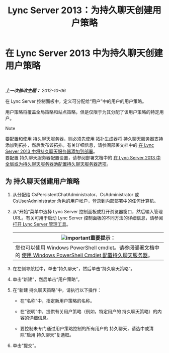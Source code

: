 ﻿---
title: Lync Server 2013：为持久聊天创建用户策略
TOCTitle: 为持久聊天创建用户策略
ms:assetid: aa3774af-d442-4206-8a68-2fbb9102e9d6
ms:mtpsurl: https://technet.microsoft.com/zh-cn/library/JJ205170(v=OCS.15)
ms:contentKeyID: 49313876
ms.date: 05/19/2016
mtps_version: v=OCS.15
ms.translationtype: HT
---

# 在 Lync Server 2013 中为持久聊天创建用户策略

 

_**上一次修改主题：** 2012-10-06_

在 Lync Server 控制面板中，定义可分配给“用户”中的用户的用户策略。

用户策略将覆盖全局策略和站点策略，但是仅限于为其分配了该用户策略的特定用户。

> [!NOTE]  
> 要配置和使用 持久聊天服务器，则必须先使用 拓扑生成器将 持久聊天服务器支持添加到拓扑，然后发布该拓扑。有关详细信息，请参阅部署文档中的 <a href="lync-server-2013-adding-persistent-chat-server-to-your-deployment.md">在 Lync Server 2013 中将持久聊天服务器添加到部署</a>。<br />
要配置 持久聊天服务器配置设置，请参阅部署文档中的 <a href="lync-server-2013-configure-persistent-chat-server-options-globally-or-for-persistent-chat-server-pool.md">在 Lync Server 2013 中全局或为持久聊天服务器池配置持久聊天服务器选项</a>。



## 为 持久聊天创建用户策略

1.  从分配给 CsPersistentChatAdministrator、CsAdministrator 或 CsUserAdministrator 角色的用户帐户，登录到内部部署中的任何计算机。

2.  从“开始”菜单中选择 Lync Server 控制面板或打开浏览器窗口，然后输入管理 URL。有关可用于启动 Lync Server 控制面板的不同方法的详细信息，请参阅[打开 Lync Server 管理工具](lync-server-2013-open-lync-server-administrative-tools.md)。
    
    <table>
    <thead>
    <tr class="header">
    <th><img src="images/Gg398794.important(OCS.15).gif" title="important" alt="important" />重要提示：</th>
    </tr>
    </thead>
    <tbody>
    <tr class="odd">
    <td>您也可以使用 Windows PowerShell cmdlet。请参阅部署文档中的 <a href="configuring-persistent-chat-server-by-using-windows-powershell-cmdlets.md">使用 Windows PowerShell Cmdlet 配置持久聊天服务器</a>。</td>
    </tr>
    </tbody>
    </table>


3.  在左侧导航栏中，单击“持久聊天”，然后单击“持久聊天策略”。

4.  单击“新建”，然后单击“用户策略”。

5.  在“新建 持久聊天策略”中，请执行以下操作：
    
      - 在“名称”中，指定新用户策略的名称。
    
      - 在“说明”中，提供有关用户策略（例如，特定用户的 持久聊天策略）的内容的详细信息。
    
      - 要控制未专门通过用户策略控制的所有用户的 持久聊天，请选中或清除“启用 持久聊天”复选框。

6.  单击“提交”。

